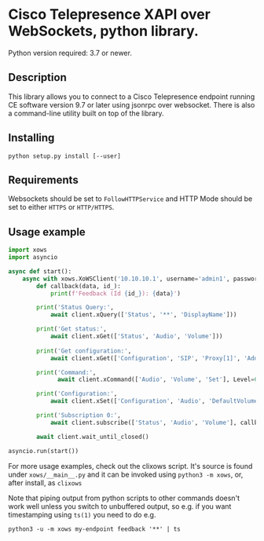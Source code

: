 # Cisco Telepresence XAPI over WebSockets, python library.

Python version required: 3.7 or newer.


## Description

This library allows you to connect to a Cisco Telepresence endpoint running CE
software version 9.7 or later using jsonrpc over websocket. There is also a
command-line utility built on top of the library.


## Installing

    python setup.py install [--user]

## Requirements

Websockets should be set to `FollowHTTPService` and HTTP Mode should be set to either `HTTPS` or `HTTP/HTTPS`. 

## Usage example

```py
import xows
import asyncio

async def start():
    async with xows.XoWSClient('10.10.10.1', username='admin1', password='') as client:
        def callback(data, id_):
            print(f'Feedback (Id {id_}): {data}')

        print('Status Query:',
            await client.xQuery(['Status', '**', 'DisplayName']))

        print('Get status:',
            await client.xGet(['Status', 'Audio', 'Volume']))
            
        print('Get configuration:',
            await client.xGet(['Configuration', 'SIP', 'Proxy[1]', 'Address']))

        print('Command:',
              await client.xCommand(['Audio', 'Volume', 'Set'], Level=60))

        print('Configuration:',
            await client.xSet(['Configuration', 'Audio', 'DefaultVolume'], 50))

        print('Subscription 0:',
            await client.subscribe(['Status', 'Audio', 'Volume'], callback, True))

        await client.wait_until_closed()

asyncio.run(start())
```

For more usage examples, check out the clixows script. It's source is found
under `xows/__main__.py` and it can be invoked using `python3 -m xows`, or,
after install, as `clixows`

Note that piping output from python scripts to other commands doesn't work well
unless you switch to unbuffered output, so e.g. if you want timestamping using
`ts(1)` you need to do e.g.

    python3 -u -m xows my-endpoint feedback '**' | ts
